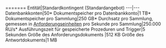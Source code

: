 =======
Entität|Standardkontingent (Standardangebot)
---|---
Datenbankkonten|50*
Dokumentspeicher pro Datenbankkonto|1 TB*
Dokumentspeicher pro Sammlung|250 GB*
Durchsatz pro Sammlung, gemessen in [Anforderungseinheiten](../articles/documentdb/documentdb-request-units.md) pro Sekunde pro Sammlung|250\.000 RU/s*
Ausführungszeit für gespeicherte Prozeduren und Trigger|5 Sekunden
Größe des Anforderungsdokuments |512 KB
Größe des Antwortdokuments|1 MB

<!---HONumber=AcomDC_0608_2016-->